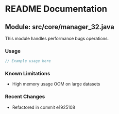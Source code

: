 # README Documentation

## Module: src/core/manager_32.java

This module handles performance bugs operations.

### Usage

```java
// Example usage here
```

### Known Limitations

- High memory usage OOM on large datasets

### Recent Changes

- Refactored in commit e1925108
